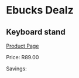 
# Ebucks Dealz
## Keyboard stand
[Product Page](https://www.ebucks.com/web/shop/productSelected.do?prodId=1129469287&catId=714948688)

Price: R89.00

Savings: 


	